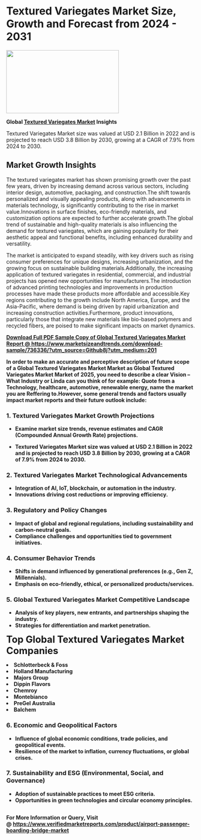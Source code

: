 <H1>Textured Variegates Market Size, Growth and Forecast from 2024 - 2031</H1><img class="aligncenter size-medium wp-image-584254" src="https://thirdeyenews.in/wp-content/uploads/2024/09/Global-Market-Research-300x168.jpeg" alt="" width="300" height="168" /><p><strong>Global&nbsp;<a href="https://www.marketsizeandtrends.com/download-sample/736336/?utm_source=Github8j?utm_medium=201">Textured Variegates Market</a> Insights</strong></p><p>Textured Variegates Market size was valued at USD 2.1 Billion in 2022 and is projected to reach USD 3.8 Billion by 2030, growing at a CAGR of 7.9% from 2024 to 2030.</p><p><h2>Market Growth Insights</h2> <p>The textured variegates market has shown promising growth over the past few years, driven by increasing demand across various sectors, including interior design, automotive, packaging, and construction.The shift towards personalized and visually appealing products, along with advancements in materials technology, is significantly contributing to the rise in market value.Innovations in surface finishes, eco-friendly materials, and customization options are expected to further accelerate growth.The global trend of sustainable and high-quality materials is also influencing the demand for textured variegates, which are gaining popularity for their aesthetic appeal and functional benefits, including enhanced durability and versatility.</p> <p><strong><a href="#"></a></strong></p> <p>The market is anticipated to expand steadily, with key drivers such as rising consumer preferences for unique designs, increasing urbanization, and the growing focus on sustainable building materials.Additionally, the increasing application of textured variegates in residential, commercial, and industrial projects has opened new opportunities for manufacturers.The introduction of advanced printing technologies and improvements in production processes have made these products more affordable and accessible.Key regions contributing to the growth include North America, Europe, and the Asia-Pacific, where demand is being driven by rapid urbanization and increasing construction activities.Furthermore, product innovations, particularly those that integrate new materials like bio-based polymers and recycled fibers, are poised to make significant impacts on market dynamics.<p><strong><a href="#"></p><p><span class=""><strong>Download Full PDF Sample Copy of Global Textured Variegates Market Report</strong> @ <a href="https://www.marketsizeandtrends.com/download-sample/736336/?utm_source=Github8j?utm_medium=201" target="_blank">https://www.marketsizeandtrends.com/download-sample/736336/?utm_source=Github8j?utm_medium=201</a></span></p><p>In order to make an accurate and perceptive description of future scope of a Global&nbsp;Textured Variegates Market Market as Global&nbsp;Textured Variegates Market Market of 2025, you need to describe a clear Vision &ndash; What Industry or Linda can you think of for example: Quote from a Technology, healthcare, automotive, renewable energy, name the market you are Reffering to.However, some general trends and factors usually impact market reports and their future outlook include:</p><h3>1.&nbsp;<strong>Textured Variegates Market Growth Projections</strong></h3><ul><li>Examine market size trends, revenue estimates and CAGR (Compounded Annual Growth Rate) projections.</li><li><p>Textured Variegates Market size was valued at USD 2.1 Billion in 2022 and is projected to reach USD 3.8 Billion by 2030, growing at a CAGR of 7.9% from 2024 to 2030.</p></li></ul><h3>2.&nbsp;<strong>Textured Variegates Market Technological Advancements</strong></h3><ul><li>Integration of AI, IoT, blockchain, or automation in the industry.</li><li>Innovations driving cost reductions or improving efficiency.</li></ul><h3>3.&nbsp;<strong>Regulatory and Policy Changes</strong></h3><ul><li>Impact of global and regional regulations, including sustainability and carbon-neutral goals.</li><li>Compliance challenges and opportunities tied to government initiatives.</li></ul><h3>4.&nbsp;<strong>Consumer Behavior Trends</strong></h3><ul><li>Shifts in demand influenced by generational preferences (e.g., Gen Z, Millennials).</li><li>Emphasis on eco-friendly, ethical, or personalized products/services.</li></ul><h3>5.&nbsp;<strong>Global Textured Variegates Market Competitive Landscape</strong></h3><ul><li>Analysis of key players, new entrants, and partnerships shaping the industry.</li><li>Strategies for differentiation and market penetration.</li></ul><p data-pm-slice="1 1 []"><span style="color: inherit; font-family: inherit; font-size: 25px;">Top Global Textured Variegates Market Companies</span></p><div class="" data-test-id=""><p><li>Schlotterbeck & Foss</li><li> Holland Manufacturing</li><li> Majors Group</li><li> Dippin Flavors</li><li> Chemroy</li><li> Montebianco</li><li> PreGel Australia</li><li> Balchem</li></p></div><h3>6.&nbsp;<strong>Economic and Geopolitical Factors</strong></h3><ul><li>Influence of global economic conditions, trade policies, and geopolitical events.</li><li>Resilience of the market to inflation, currency fluctuations, or global crises.</li></ul><h3>7.&nbsp;<strong>Sustainability and ESG (Environmental, Social, and Governance)</strong></h3><ul><li>Adoption of sustainable practices to meet ESG criteria.</li><li>Opportunities in green technologies and circular economy principles.</li></ul><h2><strong style="font-size: 14px;">For More Information or Query, Visit @&nbsp;</strong><a style="background-color: #ffffff; font-size: 14px;" href="https://www.marketsizeandtrends.com/report/textured-variegates-market/" target="_blank">https://www.verifiedmarketreports.com/product/airport-passenger-boarding-bridge-market</a></h2>